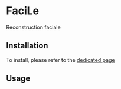 # FaciLe
Reconstruction faciale

## Installation
To install, please refer to the [dedicated page](INSTALL.md)

## Usage

